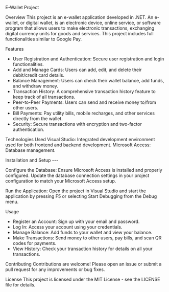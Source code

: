 E-Wallet Project

Overview
This project is an e-wallet application developed in .NET. An e-wallet, or digital wallet, is an electronic device, online service, or software program that allows users to make electronic transactions, exchanging digital currency units for goods and services. This project includes full functionalities similar to Google Pay.

Features
 - User Registration and Authentication: Secure user registration and login functionalities.
 - Add and Manage Cards: Users can add, edit, and delete their debit/credit card details.
 - Balance Management: Users can check their wallet balance, add funds, and withdraw money.
 - Transaction History: A comprehensive transaction history feature to keep track of all transactions.
 - Peer-to-Peer Payments: Users can send and receive money to/from other users.
 - Bill Payments: Pay utility bills, mobile recharges, and other services directly from the wallet.
 - Security: Secure transactions with encryption and two-factor authentication.

Technologies Used
Visual Studio: Integrated development environment used for both frontend and backend development.
Microsoft Access: Database management.

Installation and Setup ---

Configure the Database:
Ensure Microsoft Access is installed and properly configured.
Update the database connection settings in your project configuration to match your Microsoft Access setup.

Run the Application:
Open the project in Visual Studio and start the application by pressing F5 or selecting Start Debugging from the Debug menu.

Usage
 - Register an Account: Sign up with your email and password.
 - Log In: Access your account using your credentials.
 - Manage Balance: Add funds to your wallet and view your balance.
 - Make Transactions: Send money to other users, pay bills, and scan QR codes for payments.
 - View History: Check your transaction history for details on all your transactions.

Contributing
Contributions are welcome! Please open an issue or submit a pull request for any improvements or bug fixes.

License
This project is licensed under the MIT License - see the LICENSE file for details.
